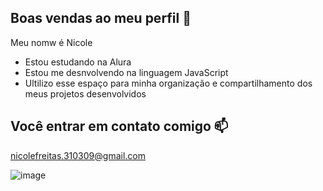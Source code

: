 ## Boas vendas ao meu perfil 💙
Meu nomw é Nicole

- Estou estudando na Alura
- Estou me desnvolvendo na linguagem JavaScript
- Ultilizo esse espaço para minha organização e compartilhamento dos meus projetos desenvolvidos

## Você entrar em contato comigo 📫

nicolefreitas.310309@gmail.com

![]()![image](https://github.com/user-attachments/assets/edd0140f-a51e-44b6-8ca1-e8a8c5a4fabd)



